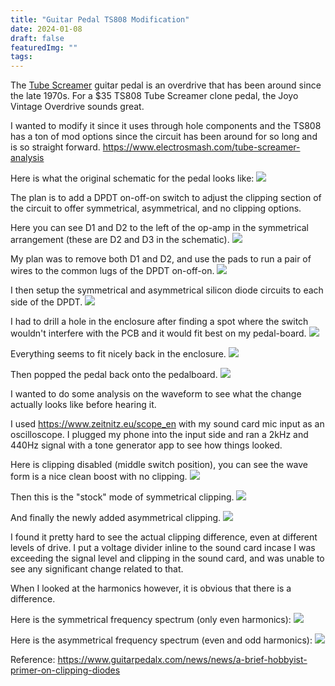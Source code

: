 ```yaml
---
title: "Guitar Pedal TS808 Modification"
date: 2024-01-08
draft: false
featuredImg: ""
tags:
---
```


The [Tube Screamer](https://en.wikipedia.org/wiki/Ibanez_Tube_Screamer) guitar pedal is an overdrive that has been around since the late 1970s. For a $35 TS808 Tube Screamer clone pedal, the Joyo Vintage Overdrive sounds great.

I wanted to modify it since it uses through hole components and the TS808 has a ton of mod options since the circuit has been around for so long and is so straight forward. https://www.electrosmash.com/tube-screamer-analysis

Here is what the original schematic for the pedal looks like:
![](JoyoVintageOverdrive.png)

The plan is to add a DPDT on-off-on switch to adjust the clipping section of the circuit to offer symmetrical, asymmetrical, and no clipping options.

Here you can see D1 and D2 to the left of the op-amp in the symmetrical arrangement (these are D2 and D3 in the schematic).
![](orig.jpg)

My plan was to remove both D1 and D2, and use the pads to run a pair of wires to the common lugs of the DPDT on-off-on.
![](wires.jpg)

I then setup the symmetrical and asymmetrical silicon diode circuits to each side of the DPDT.
![](diodes.jpg)

I had to drill a hole in the enclosure after finding a spot where the switch wouldn't interfere with the PCB and it would fit best on my pedal-board.
![](hole.jpg)

Everything seems to fit nicely back in the enclosure.
![](switch.jpg)

Then popped the pedal back onto the pedalboard.
![](on-the-board.jpg)

I wanted to do some analysis on the waveform to see what the change actually looks like before hearing it.

I used https://www.zeitnitz.eu/scope_en with my sound card mic input as an oscilloscope. I plugged my phone into the input side and ran a 2kHz and 440Hz signal with a tone generator app to see how things looked.

Here is clipping disabled (middle switch position), you can see the wave form is a nice clean boost with no clipping.
![](no-clip.png)

Then this is the "stock" mode of symmetrical clipping.
![](sym-clip.png)

And finally the newly added asymmetrical clipping.
![](asym-clip.png)

I found it pretty hard to see the actual clipping difference, even at different levels of drive. I put a voltage divider inline to the sound card incase I was exceeding the signal level and clipping in the sound card, and was unable to see any significant change related to that.

When I looked at the harmonics however, it is obvious that there is a difference.

Here is the symmetrical frequency spectrum (only even harmonics):
![](sym-freq.png)

Here is the asymmetrical frequency spectrum (even and odd harmonics):
![](asym-freq.png)

Reference:
https://www.guitarpedalx.com/news/news/a-brief-hobbyist-primer-on-clipping-diodes
